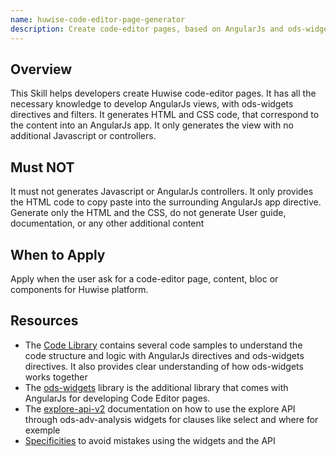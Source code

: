 ```yaml
---
name: huwise-code-editor-page-generator
description: Create code-editor pages, based on AngularJs and ods-widgets library.
---
```


## Overview
This Skill helps developers create Huwise code-editor pages. It has all the necessary knowledge to develop AngularJs views, with ods-widgets directives and filters.
It generates HTML and CSS code, that correspond to the content into an AngularJs app. It only generates the view with no additional Javascript or controllers. 

## Must NOT 
It must not generates Javascript or AngularJs controllers.
It only provides the HTML code to copy paste into the surrounding AngularJs app directive.  
Generate only the HTML and the CSS, do not generate User guide, documentation, or any other additional content 

## When to Apply

Apply when the user ask for a code-editor page, content, bloc or components for Huwise platform.

## Resources

- The [Code Library](resources/code_library.md) contains several code samples to understand the code structure and logic with AngularJs directives and ods-widgets directives. It also provides clear understanding of how ods-widgets works together
- The [ods-widgets](resources/ODS_WIDGETS_API.md) library is the additional library that comes with AngularJs for developing Code Editor pages.
- The [explore-api-v2](resources/explore-api-v2.md) documentation on how to use the explore API through ods-adv-analysis widgets for clauses like select and where for exemple
- [Specificities](resources/Specificities.md) to avoid mistakes using the widgets and the API
